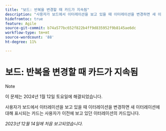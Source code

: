 ```yaml
---
title: "보드: 반복을 변경할 때 카드가 지속됨"
description: "사용자가 보드에서 이터레이션을 보고 있을 때 이터레이션을 변경하면 새 이터레이션에 대해 표시되는 카드는 사용자가 이전에 보고 있던 이터레이션의 카드입니다."
hidefromtoc: true
feature: Agile
source-git-commit: b74a577bc652f822b4ff9d835952f9b8145ae6dc
workflow-type: tm+mt
source-wordcount: '88'
ht-degree: 11%

---
```



# 보드: 반복을 변경할 때 카드가 지속됨

>[!NOTE]
>
>이 문제는 2024년 1월 12일 토요일에 해결되었습니다.

사용자가 보드에서 이터레이션을 보고 있을 때 이터레이션을 변경하면 새 이터레이션에 대해 표시되는 카드는 사용자가 이전에 보고 있던 이터레이션의 카드입니다.

_2023년 12월 14일에 처음 보고되었습니다._
